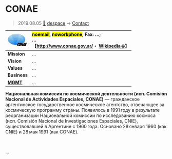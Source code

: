 # CONAE
> 2019.08.05 [🚀](../../index/index.md) [despace](../index.md) → [Contact](../contact.md)

|[![](../f/contact/c/conae_logo1_thumb.webp)](../f/contact/c/conae_logo1.webp)|<mark>noemail</mark>, <mark>noworkphone</mark>, Fax: …;<br> *…*<br> 【<http://www.conae.gov.ar/>・ [Wikipedia ⎆](https://en.wikipedia.org/wiki/Comisión_Nacional_de_Actividades_Espaciales)】|
|:--|:--|
|**Mission**|…|
|**Vision**|…|
|**Values**|…|
|**Business**|…|
|**[MGMT](../mgmt.md)**|…|

**Национальная комиссия по космической деятельности (исп. Comisión Nacional de Actividades Espaciales, CONAE)** — гражданское аргентинское государственное космическое агентство, отвечающее за космическую программу страны. Появилось в 1991 году в результате реорганизации Национальной комиссии по исследованию космоса (исп. Comisión Nacional de Investigaciones Espaciales, CNIE), существовавшей в Аргентине с 1960 года. Основано 28 января 1960 (как CNIE) и 28 мая 1991 (как CONAE).



<p style="page-break-after:always"> </p>

…

